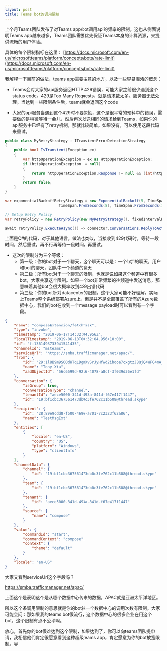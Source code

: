 ```yaml
---
layout: post
title: Teams bot的调用限制
---
```


上个月Teams团队发布了对Teams app/bot调用api的频率的限制。这也从侧面说明Teams app越来越多，Teams团队需要优先保证Teams本身的计算资源，来提供流畅的用户体验。

具体的每个限制指标在这里： [https://docs.microsoft.com/en-us/microsoftteams/platform/concepts/bots/rate-limit](https://docs.microsoft.com/en-us/microsoftteams/platform/concepts/bots/rate-limit)

我解释一下目前的做法，teams app需要注意的地方，以及一些容易混淆的概念：

* Teams会对大家的api服务返回HTTP 429错误，可能大家之前很少遇到这个status code。429是Too Many Requests，就是请求数太多。服务器无法处理。当达到一些限制条件后，teams就会返回这个code

* 大家的api服务当遇到这个429时不要惊慌，这个是很平常的预料中的错误，需要做的是稍微等待一会儿，然后再次发送相同的请求给到Teams，如果你的api服务中已经有了retry机制，那就比较简单。如果没有，可以使用这段代码来重试。

```csharp
public class MyRetryStrategy : ITransientErrorDetectionStrategy
{
    public bool IsTransient(Exception ex)
    {
        var httpOperationException = ex as HttpOperationException;
        if (httpOperationException != null)
        {
            return httpOperationException.Response != null && (int)httpOperationException.Response.StatusCode == 429);
        }
        return false;
    }
}

var exponentialBackoffRetryStrategy = new ExponentialBackoff(5, TimeSpan.FromSeconds(2),
                        TimeSpan.FromSeconds(8), TimeSpan.FromSeconds(16), TimeSpan.FromSeconds(32));

// Setup Retry Policy
var retryPolicy = new RetryPolicy(new MyRetryStrategy(), fixedIntervalRetryStrategy);

await retryPolicy.ExecuteAsync(() => connector.Conversations.ReplyToActivityAsync((Activity)reply)).ConfigureAwait(false);
```

上面是C#的代码，对于其他语言，做法也类似，当接收到429代码时，等待一段时间，然后重试，再不行再等待一段时间，再重试。

* 这次的限制分为三个等级：
  * 第一级：你的bot对于一个聊天，这个聊天可以是：一个1对1的聊天，用户和bot的聊天，团队中一个频道的聊天
  * 第二级：所有bot对于一个聊天的限制，也就是说如果这个频道中有很多bot，大家共享这个限制。如果一个bot非常频繁的往频道中发送消息，那意味着其他bot会很大概率收到429出错代码
  * 第三级：你的bot针对datacenter的限制。这个大家可能不好理解。实际上Teams整个系统部署Azure上，但是并不是全部覆盖了所有的Azure数据中心，我们的bot在收到一个message payload时可以看到有一个字段。

```json
{
    "name": "composeExtension/fetchTask",
    "type": "invoke",
    "timestamp": "2019-06-17T14:32:04.956Z",
    "localTimestamp": "2019-06-18T00:32:04.956+10:00",
    "id": "f:1361493733941541435",
    "channelId": "msteams",
    "serviceUrl": "https://smba.trafficmanager.net/apac/",
    "from": {
        "id": "29:1l8B9m9SOOdHTqLDgmXvSrJyHfwd2ihooa7cxgtzJ8QjQ4WFC4mA_8K2Sa7jL-xUh7g4yh8sZIiDOX6vTtoaz6w",
        "name": "Tony Xia",
        "aadObjectId": "56c6599d-9216-4078-a8cf-3f039d36e1fd"
    },
    "conversation": {
        "isGroup": true,
        "conversationType": "channel",
        "tenantId": "aece5000-341d-493a-841d-f67e417f1447",
        "id": "19:bf1cbc367561473db0c3fe762c11b508@thread.skype"
    },
    "recipient": {
        "id": "28:89e9cdd8-f500-4696-a701-7c2323f62a86",
        "name": "TestMsgExt"
    },
    "entities": [
        {
            "locale": "en-US",
            "country": "US",
            "platform": "Windows",
            "type": "clientInfo"
        }
    ],
    "channelData": {
        "channel": {
            "id": "19:bf1cbc367561473db0c3fe762c11b508@thread.skype"
        },
        "team": {
            "id": "19:bf1cbc367561473db0c3fe762c11b508@thread.skype"
        },
        "tenant": {
            "id": "aece5000-341d-493a-841d-f67e417f1447"
        },
        "source": {
            "name": "compose"
        }
    },
    "value": {
        "commandId": "start",
        "commandContext": "compose",
        "context": {
            "theme": "default"
        }
    },
    "locale": "en-US"
}
```

大家又看到serviceUrl这个字段吗？

https://smba.trafficmanager.net/apac/

上面这个是表明这个是从哪个数据中心传来的数据，APAC就是亚洲太平洋地区。

所以这个条调用限制的意思就是你的bot往一个数据中心的调用次数有限制。大家可能会问：那如果我的teams bot很流行，这个数据中心的很多企业在用这个bot，这个限制有点不公平啊。

放心，首先你的bot很难达到这个限制，如果达到了，你可以向teams团队提申请，我相信他们肯定很愿意看到这种超级teams app，肯定愿意为你的bot放宽限制。😀

